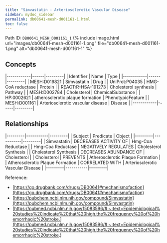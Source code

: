 ```yaml
---
title: "Simvastatin - Arteriosclerotic Vascular Disease"
sidebar: mydoc_sidebar
permalink: db00641-mesh-d001161-1.html
toc: false 
---
```



Path ID: `DB00641_MESH_D001161_1`
{% include image.html url="images/db00641-mesh-d001161-1.png" file="db00641-mesh-d001161-1.png" alt="db00641-mesh-d001161-1" %}

## Concepts

|------------|------|---------|
| Identifier | Name | Type    |
|------------|------|---------|
| MESH:D019821 | Simvastatin | Drug |
| UniProt:P04035 | HMG-CoA reductase | Protein |
| REACT:R-HSA-191273 | Cholesterol synthesis | Pathway |
| MESH:D002784 | Cholesterol | ChemicalSubstance |
| HP:0002621 | atherosclerotic plaque formation | PhenotypicFeature |
| MESH:D001161 | Arteriosclerotic vascular disease | Disease |
|------------|------|---------|

## Relationships

|---------|-----------|---------|
| Subject | Predicate | Object  |
|---------|-----------|---------|
| Simvastatin | DECREASES ACTIVITY OF | Hmg-Coa Reductase |
| Hmg-Coa Reductase | NEGATIVELY REGULATES | Cholesterol Synthesis |
| Cholesterol Synthesis | DECREASES ABUNDANCE OF | Cholesterol |
| Cholesterol | PREVENTS | Atherosclerotic Plaque Formation |
| Atherosclerotic Plaque Formation | CORRELATED WITH | Arteriosclerotic Vascular Disease |
|---------|-----------|---------|

Reference: 
  - [https://go.drugbank.com/drugs/DB00641#mechanismofaction](https://go.drugbank.com/drugs/DB00641#mechanismofaction)
  - [https://pubchem.ncbi.nlm.nih.gov/compound/Simvastatin](https://pubchem.ncbi.nlm.nih.gov/compound/Simvastatin)
  - [https://pubmed.ncbi.nlm.nih.gov/15083596/#:~:text=Epidemiological%20studies%20indicate%20that%20high,the%20frequency%20of%20hemorrhagic%20stroke.](https://pubmed.ncbi.nlm.nih.gov/15083596/#:~:text=Epidemiological%20studies%20indicate%20that%20high,the%20frequency%20of%20hemorrhagic%20stroke.)
